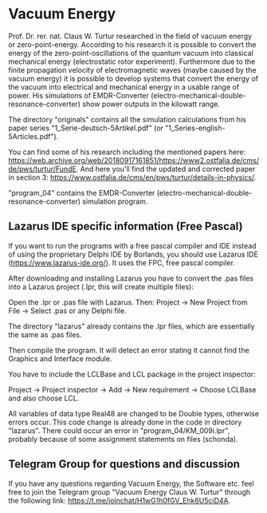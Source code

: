 # Vacuum Energy
Prof. Dr. rer. nat. Claus W. Turtur researched in the field of vacuum energy or zero-point-energy. According to his research it is possible to convert the energy of the zero-point-oscillations of the quantum vacuum into classical mechanical energy (electrostatic rotor experiment). Furthermore due to the finite propagation velocity of electromagnetic waves (maybe caused by the vacuum energy) it is possible to develop systems that convert the energy of the vacuum into electrical and mechanical energy in a usable range of power. His simulations of EMDR-Converter (electro-mechanical-double-resonance-converter) show power outputs in the kilowatt range.

The directory "originals" contains all the simulation calculations from his paper series "1_Serie-deutsch-5Artikel.pdf" (or "1_Series-english-5Articles.pdf").

You can find some of his research including the mentioned papers here: https://web.archive.org/web/20180917161851/https://www2.ostfalia.de/cms/de/pws/turtur/FundE.
And here you'll find the updated and corrected paper in section 3: https://www.ostfalia.de/cms/en/pws/turtur/details-in-physics/.

"program_04" contains the EMDR-Converter (electro-mechanical-double-resonance-converter) simulation program.

## Lazarus IDE specific information (Free Pascal)
If you want to run the programs with a free pascal compiler and IDE instead of using the proprietary Delphi IDE by Borlands, you should use Lazarus IDE (https://www.lazarus-ide.org/). It uses the FPC, free pascal compiler.

After downloading and installing Lazarus you have to convert the .pas files into a Lazarus project (.lpr, this will create multiple files): 

Open the .lpr or .pas file with Lazarus. Then: Project -> New Project from File -> Select .pas or any Delphi file.

The directory "lazarus" already contains the .lpr files, which are essentially the same as .pas files.

Then compile the program. It will detect an error stating it cannot find the Graphics and Interface module.

You have to include the LCLBase and LCL package in the project inspector: 

Project -> Project inspector -> Add -> New requirement -> Choose LCLBase and also choose LCL.

All variables of data type Real48 are changed to be Double types, otherwise errors occur. This code change is already done in the code in directory "lazarus".
There could occur an error in "program_04/KM_009i.lpr", probably because of some assignment statements on files (schonda).

## Telegram Group for questions and discussion
If you have any questions regarding Vacuum Energy, the Software etc. feel free to join the Telegram group "Vacuum Energy Claus W. Turtur" through the following link: https://t.me/joinchat/H1wG1h0fGV_Ehk6U5ciD4A.
